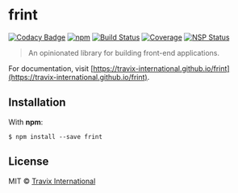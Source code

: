 # frint


[![Codacy Badge](https://api.codacy.com/project/badge/Grade/02e346afaeaa48178bc4e08e7d48b99d)](https://www.codacy.com/app/pt-n00b_2/frint?utm_source=github.com&amp;utm_medium=referral&amp;utm_content=Travix-International/frint&amp;utm_campaign=badger)
[![npm](https://img.shields.io/npm/v/frint.svg)](https://www.npmjs.com/package/frint) [![Build Status](https://img.shields.io/travis/Travix-International/frint/master.svg)](http://travis-ci.org/Travix-International/frint) [![Coverage](https://img.shields.io/coveralls/Travix-International/frint.svg)](https://coveralls.io/github/Travix-International/frint) [![NSP Status](https://nodesecurity.io/orgs/travix-international-bv/projects/2c3431f8-ed10-4ef2-8edb-4873c656497c/badge)](https://nodesecurity.io/orgs/travix-international-bv/projects/2c3431f8-ed10-4ef2-8edb-4873c656497c)

> An opinionated library for building front-end applications.

For documentation, visit [https://travix-international.github.io/frint](https://travix-international.github.io/frint).

## Installation

With **npm**:

```
$ npm install --save frint
```

## License

MIT © [Travix International](http://travix.com)
